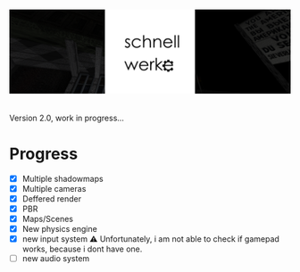 # <p align="center"> <img src="https://github.com/VitionVlad/schnellwerke/blob/main/assets/logo_long.png"> </p>
Version 2.0, work in progress...
# Progress  
- [x] Multiple shadowmaps
- [x] Multiple cameras  
- [x] Deffered render  
- [x] PBR
- [x] Maps/Scenes
- [x] New physics engine  
- [x] new input system
      ⚠ Unfortunately, i am not able to check if gamepad works, because i dont have one.
- [ ] new audio system
